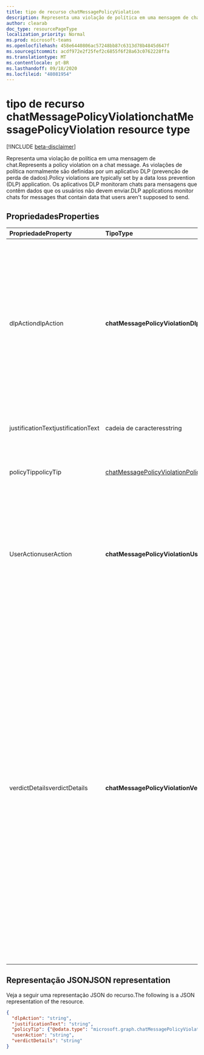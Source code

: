```yaml
---
title: tipo de recurso chatMessagePolicyViolation
description: Representa uma violação de política em uma mensagem de chat. As violações de política normalmente são definidas por um aplicativo DLP (prevenção de perda de dados).
author: clearab
doc_type: resourcePageType
localization_priority: Normal
ms.prod: microsoft-teams
ms.openlocfilehash: 458e6440806ac57248bb87c6313d78b4845d647f
ms.sourcegitcommit: acdf972e2f25fef2c6855f6f28a63c0762228ffa
ms.translationtype: MT
ms.contentlocale: pt-BR
ms.lasthandoff: 09/18/2020
ms.locfileid: "48081954"
---
```

# <a name="chatmessagepolicyviolation-resource-type"></a><span data-ttu-id="0b4d6-104">tipo de recurso chatMessagePolicyViolation</span><span class="sxs-lookup"><span data-stu-id="0b4d6-104">chatMessagePolicyViolation resource type</span></span>

[!INCLUDE [beta-disclaimer](../../includes/beta-disclaimer.md)]

<span data-ttu-id="0b4d6-105">Representa uma violação de política em uma mensagem de chat.</span><span class="sxs-lookup"><span data-stu-id="0b4d6-105">Represents a policy violation on a chat message.</span></span> <span data-ttu-id="0b4d6-106">As violações de política normalmente são definidas por um aplicativo DLP (prevenção de perda de dados).</span><span class="sxs-lookup"><span data-stu-id="0b4d6-106">Policy violations are typically set by a data loss prevention (DLP) application.</span></span> <span data-ttu-id="0b4d6-107">Os aplicativos DLP monitoram chats para mensagens que contêm dados que os usuários não devem enviar.</span><span class="sxs-lookup"><span data-stu-id="0b4d6-107">DLP applications monitor chats for messages that contain data that users aren't supposed to send.</span></span>

## <a name="properties"></a><span data-ttu-id="0b4d6-108">Propriedades</span><span class="sxs-lookup"><span data-stu-id="0b4d6-108">Properties</span></span>

| <span data-ttu-id="0b4d6-109">Propriedade</span><span class="sxs-lookup"><span data-stu-id="0b4d6-109">Property</span></span>   | <span data-ttu-id="0b4d6-110">Tipo</span><span class="sxs-lookup"><span data-stu-id="0b4d6-110">Type</span></span> |<span data-ttu-id="0b4d6-111">Descrição</span><span class="sxs-lookup"><span data-stu-id="0b4d6-111">Description</span></span>|
|:---------------|:--------|:----------|
|<span data-ttu-id="0b4d6-112">dlpAction</span><span class="sxs-lookup"><span data-stu-id="0b4d6-112">dlpAction</span></span>|<span data-ttu-id="0b4d6-113">**chatMessagePolicyViolationDlpActionType**</span><span class="sxs-lookup"><span data-stu-id="0b4d6-113">**chatMessagePolicyViolationDlpActionType**</span></span>|<span data-ttu-id="0b4d6-114">A ação executada pelo provedor de DLP na mensagem com conteúdo confidencial.</span><span class="sxs-lookup"><span data-stu-id="0b4d6-114">The action taken by the DLP provider on the message with sensitive content.</span></span> <span data-ttu-id="0b4d6-115">Os valores compatíveis são:</span><span class="sxs-lookup"><span data-stu-id="0b4d6-115">Supported values are:</span></span> <li><span data-ttu-id="0b4d6-116">Nenhum</span><span class="sxs-lookup"><span data-stu-id="0b4d6-116">None</span></span></li><li><span data-ttu-id="0b4d6-117">NotifySender--informe o remetente da violação, mas permita que os leitores leiam a mensagem.</span><span class="sxs-lookup"><span data-stu-id="0b4d6-117">NotifySender -- Inform the sender of the violation but allow readers to read the message.</span></span></li><li><span data-ttu-id="0b4d6-118">BlockAccess--impede que os leitores leiam a mensagem.</span><span class="sxs-lookup"><span data-stu-id="0b4d6-118">BlockAccess -- Block readers from reading the message.</span></span></li><li><span data-ttu-id="0b4d6-119">BlockAccessExternal--impede que os usuários de fora da organização leiam a mensagem, permitindo que os usuários dentro da organização leiam a mensagem.</span><span class="sxs-lookup"><span data-stu-id="0b4d6-119">BlockAccessExternal -- Block users outside the organization from reading the message, while allowing users within the organization to read the message.</span></span></li>|
|<span data-ttu-id="0b4d6-120">justificationText</span><span class="sxs-lookup"><span data-stu-id="0b4d6-120">justificationText</span></span>|<span data-ttu-id="0b4d6-121">cadeia de caracteres</span><span class="sxs-lookup"><span data-stu-id="0b4d6-121">string</span></span>|<span data-ttu-id="0b4d6-122">Texto de justificativa fornecido pelo remetente da mensagem ao substituir uma violação de política.</span><span class="sxs-lookup"><span data-stu-id="0b4d6-122">Justification text provided by the sender of the message when overriding a policy violation.</span></span>|
|<span data-ttu-id="0b4d6-123">policyTip</span><span class="sxs-lookup"><span data-stu-id="0b4d6-123">policyTip</span></span>|[<span data-ttu-id="0b4d6-124">chatMessagePolicyViolationPolicyTip</span><span class="sxs-lookup"><span data-stu-id="0b4d6-124">chatMessagePolicyViolationPolicyTip</span></span>](chatmessagepolicyviolationpolicytip.md)|<span data-ttu-id="0b4d6-125">Informações a serem exibidas para o remetente da mensagem sobre por que a mensagem foi sinalizada como uma violação.</span><span class="sxs-lookup"><span data-stu-id="0b4d6-125">Information to display to the message sender about why the message was flagged as a violation.</span></span> |
|<span data-ttu-id="0b4d6-126">UserAction</span><span class="sxs-lookup"><span data-stu-id="0b4d6-126">userAction</span></span>|<span data-ttu-id="0b4d6-127">**chatMessagePolicyViolationUserActionType**</span><span class="sxs-lookup"><span data-stu-id="0b4d6-127">**chatMessagePolicyViolationUserActionType**</span></span>|<span data-ttu-id="0b4d6-128">Indica a ação executada pelo usuário em uma mensagem bloqueada pelo provedor de DLP.</span><span class="sxs-lookup"><span data-stu-id="0b4d6-128">Indicates the action taken by the user on a message blocked by the DLP provider.</span></span> <span data-ttu-id="0b4d6-129">Os valores compatíveis são:</span><span class="sxs-lookup"><span data-stu-id="0b4d6-129">Supported values are:</span></span> <li><span data-ttu-id="0b4d6-130">Nenhum</span><span class="sxs-lookup"><span data-stu-id="0b4d6-130">None</span></span></li><li><span data-ttu-id="0b4d6-131">Override</span><span class="sxs-lookup"><span data-stu-id="0b4d6-131">Override</span></span></li><li><span data-ttu-id="0b4d6-132">ReportFalsePositive</span><span class="sxs-lookup"><span data-stu-id="0b4d6-132">ReportFalsePositive</span></span></li><span data-ttu-id="0b4d6-133">Quando o provedor de DLP está atualizando a mensagem para bloquear conteúdo confidencial, UserAction não é necessário.</span><span class="sxs-lookup"><span data-stu-id="0b4d6-133">When the DLP provider is updating the message for blocking sensitive content, userAction is not required.</span></span>|
|<span data-ttu-id="0b4d6-134">verdictDetails</span><span class="sxs-lookup"><span data-stu-id="0b4d6-134">verdictDetails</span></span>|<span data-ttu-id="0b4d6-135">**chatMessagePolicyViolationVerdictDetailsType**</span><span class="sxs-lookup"><span data-stu-id="0b4d6-135">**chatMessagePolicyViolationVerdictDetailsType**</span></span>|<span data-ttu-id="0b4d6-136">Indica quais ações o remetente pode executar em resposta à violação da política.</span><span class="sxs-lookup"><span data-stu-id="0b4d6-136">Indicates what actions the sender may take in response to the policy violation.</span></span> <span data-ttu-id="0b4d6-137">Os valores compatíveis são:</span><span class="sxs-lookup"><span data-stu-id="0b4d6-137">Supported values are:</span></span> <li><span data-ttu-id="0b4d6-138">Nenhum</span><span class="sxs-lookup"><span data-stu-id="0b4d6-138">None</span></span></li><li><span data-ttu-id="0b4d6-139">AllowFalsePositiveOverride – permite que o remetente declare o policyViolation para ser um erro no aplicativo DLP e suas regras e permitir que os leitores vejam a mensagem novamente se o dlpAction tivesse ocultado.</span><span class="sxs-lookup"><span data-stu-id="0b4d6-139">AllowFalsePositiveOverride -- Allows the sender to declare the policyViolation to be an error in the DLP app and its rules, and allow readers to see the message again if the dlpAction had hidden it.</span></span></li><li><span data-ttu-id="0b4d6-140">AllowOverrideWithoutJustification – permite que o remetente fique superlado da violação de DLP e permita que os leitores vejam a mensagem novamente se o dlpAction tivesse ocultado, sem a necessidade de fornecer uma explicação para isso.</span><span class="sxs-lookup"><span data-stu-id="0b4d6-140">AllowOverrideWithoutJustification -- Allows the sender to overriide the DLP violation and allow readers to see the message again if the dlpAction had hidden it, without needing to provide an explanation for doing so.</span></span> </li><li><span data-ttu-id="0b4d6-141">AllowOverrideWithJustification – permite que o remetente fique superlado da violação de DLP e permita que os leitores vejam a mensagem novamente se o dlpAction tivesse ocultado, depois de fornecer uma explicação para isso.</span><span class="sxs-lookup"><span data-stu-id="0b4d6-141">AllowOverrideWithJustification -- Allows the sender to overriide the DLP violation and allow readers to see the message again if the dlpAction had hidden it, after providing an explanation for doing so.</span></span></li><span data-ttu-id="0b4d6-142">AllowOverrideWithoutJustification e AllowOverrideWithJustification são mutuamente exclusivos.</span><span class="sxs-lookup"><span data-stu-id="0b4d6-142">AllowOverrideWithoutJustification and AllowOverrideWithJustification are mutually exclusive.</span></span>|


## <a name="json-representation"></a><span data-ttu-id="0b4d6-143">Representação JSON</span><span class="sxs-lookup"><span data-stu-id="0b4d6-143">JSON representation</span></span>

<span data-ttu-id="0b4d6-144">Veja a seguir uma representação JSON do recurso.</span><span class="sxs-lookup"><span data-stu-id="0b4d6-144">The following is a JSON representation of the resource.</span></span>

<!-- {
  "blockType": "resource",
  "optionalProperties": [
    "userAction",
    "justificationText"
  ],
  "@odata.type": "microsoft.graph.chatMessagePolicyViolation"
}-->

```json
{
  "dlpAction": "string",
  "justificationText": "string",
  "policyTip": {"@odata.type": "microsoft.graph.chatMessagePolicyViolationPolicyTip"},
  "userAction": "string",
  "verdictDetails": "string"
}
```

<!-- uuid: 8fcb5dbc-d5aa-4681-8e31-b001d5168d79
2015-10-25 14:57:30 UTC -->
<!-- {
  "type": "#page.annotation",
  "description": "chat message policy violation resource",
  "keywords": "",
  "section": "documentation",
  "tocPath": ""
}-->
